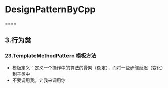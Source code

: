 
# DesignPatternByCpp

====

## 3.行为类

### 23.TemplateMethodPattern 模板方法

* 模板定义：定义一个操作中的算法的骨架（稳定），而将一些步骤延迟（变化）到子类中
* 不要调用我，让我来调用你

